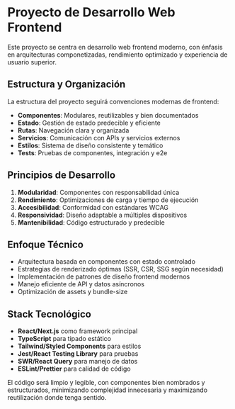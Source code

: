 # Proyecto de Desarrollo Web Frontend

Este proyecto se centra en desarrollo web frontend moderno, con énfasis en arquitecturas componetizadas, rendimiento optimizado y experiencia de usuario superior.

## Estructura y Organización

La estructura del proyecto seguirá convenciones modernas de frontend:

- **Componentes**: Modulares, reutilizables y bien documentados
- **Estado**: Gestión de estado predecible y eficiente
- **Rutas**: Navegación clara y organizada
- **Servicios**: Comunicación con APIs y servicios externos
- **Estilos**: Sistema de diseño consistente y temático
- **Tests**: Pruebas de componentes, integración y e2e

## Principios de Desarrollo

1. **Modularidad**: Componentes con responsabilidad única
2. **Rendimiento**: Optimizaciones de carga y tiempo de ejecución
3. **Accesibilidad**: Conformidad con estándares WCAG
4. **Responsividad**: Diseño adaptable a múltiples dispositivos
5. **Mantenibilidad**: Código estructurado y predecible

## Enfoque Técnico

- Arquitectura basada en componentes con estado controlado
- Estrategias de renderizado óptimas (SSR, CSR, SSG según necesidad)
- Implementación de patrones de diseño frontend modernos
- Manejo eficiente de API y datos asíncronos
- Optimización de assets y bundle-size

## Stack Tecnológico

- **React/Next.js** como framework principal
- **TypeScript** para tipado estático
- **Tailwind/Styled Components** para estilos
- **Jest/React Testing Library** para pruebas
- **SWR/React Query** para manejo de datos
- **ESLint/Prettier** para calidad de código

El código será limpio y legible, con componentes bien nombrados y estructurados, minimizando complejidad innecesaria y maximizando reutilización donde tenga sentido.